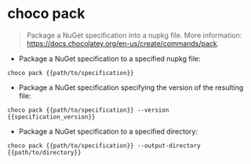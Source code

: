 # choco pack

> Package a NuGet specification into a nupkg file.
> More information: <https://docs.chocolatey.org/en-us/create/commands/pack>.

- Package a NuGet specification to a specified nupkg file:

`choco pack {{path/to/specification}}`

- Package a NuGet specification specifying the version of the resulting file:

`choco pack {{path/to/specification}} --version {{specification_version}}`

- Package a NuGet specification to a specified directory:

`choco pack {{path/to/specification}} --output-directory {{path/to/directory}}`
